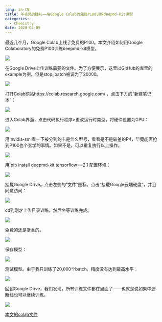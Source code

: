 ```yaml
---
lang: zh-CN
title: 羊毛党的胜利——用Google Colab的免费P100训练deepmd-kit模型
categories:
  - Chemistry
date: 2020-03-09
---
```

最近几个月，Google Colab上线了免费的P100。本文介绍如何用Google Colaboratory的免费P100训练deepmd-kit模型。

![](https://img.njzjz.win/?url=drive.google.com/uc?id=1lYBrGK5nEJdi8PMmmaTMPtMzgPj4lmBh)

在Google Drive上传训练需要的文件。为了方便展示，这里以GitHub的库里的example为例，但是stop_batch被调为了20000。

![](https://img.njzjz.win/?url=drive.google.com/uc?id=1lTf38Zm1FT7ruXNuUNJ4RAYOzdG0FN1u)

打开Colab网站https://colab.research.google.com/ ，点击下方的“新建笔记本”：

![](https://img.njzjz.win/?url=drive.google.com/uc?id=1lTf38Zm1FT7ruXNuUNJ4RAYOzdG0FN1u)

进入Colab界面，点击代码执行程序>更改运行时类型，将硬件设置为GPU：

![](https://img.njzjz.win/?url=drive.google.com/uc?id=1ezSolpIArFhNlIW28aQHImM-AKuQJCpI)

用!nvidia-smi看一下被分到的卡是什么型号，看看是不是较差的P4，毕竟能否抢到P100也个玄学的事情。如果不是，可以重复执行以上操作。

![](https://img.njzjz.win/?url=drive.google.com/uc?id=1znfGlsO6Y25O00AwF8hqRzM2JKrj2qmz)

用!pip install deepmd-kit tensorflow==2.1 配置环境：

![](https://img.njzjz.win/?url=drive.google.com/uc?id=1sHgdDq_bl1Fyk5-tsUVL-PEYvJi6koFd)

挂载Google Drive。点击左侧的“文件”图标，点击“挂载Google云端硬盘”，并且同意访问：

![](https://img.njzjz.win/?url=drive.google.com/uc?id=1tRa2ZW1ByVHgM1VFWSl3ym8jq9AeQ9de)

cd到刚才上传目录训练，然后坐等训练完成。

![](https://img.njzjz.win/?url=drive.google.com/uc?id=1vMGoBQGVPrTF6yWcJ19nT4evClt9fANH)

免费的还是挺香的。

![](https://img.njzjz.win/?url=drive.google.com/uc?id=1quUP685tzfjiZui7Sbx9A7BarW75yx9G)

保存模型：

![](https://img.njzjz.win/?url=drive.google.com/uc?id=1amPAy7Fa9BqoZikb55CLT2vqwwfDbz3I)

测试模型。由于我只训练了20,000个batch，精度没有达到最高水平：

![](https://img.njzjz.win/?url=drive.google.com/uc?id=1JgD5mkUl6KxrhgurfZls52DcFXwt6-SX)

回到Google Drive，我们发现，所有训练文件都在里面了——也就是说如果中途断线也可以继续训练。

![](https://img.njzjz.win/?url=drive.google.com/uc?id=1c_SbEpW0pOK2BnJ0eQjrW84Tqs9rGexI)

[本文的colab文件](https://colab.research.google.com/drive/1afUT0ckcY57QfPskJdBESnIeHkljRPlS)
